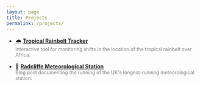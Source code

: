 ```yaml
---
layout: page
title: Projects
permalink: /projects/
---
```


- 🌧️ **[Tropical Rainbelt Tracker](https://charlesknight1.github.io/tracker)**  
  <span style="color: gray; font-size: 0.9em;">Interactive tool for monitoring shifts in the location of the tropical rainbelt over Africa.</span>


- 🔬 **[Radcliffe Meteorological Station](https://charlesknight1.github.io/rms)**  
  <span style="color: gray; font-size: 0.9em;">Blog post documenting the running of the UK's longest-running meteorological station.</span>
